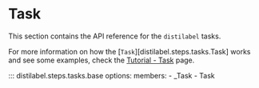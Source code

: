 # Task

This section contains the API reference for the `distilabel` tasks.

For more information on how the [`Task`][distilabel.steps.tasks.Task] works and see some examples, check the [Tutorial - Task](../../sections/how_to_guides/basic/task/index.md) page.

::: distilabel.steps.tasks.base
    options:
        members:
            - _Task
            - Task

